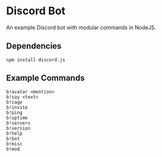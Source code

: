 # Discord Bot
An example Discord bot with modular commands in NodeJS.

## Dependencies
```
npm install discord.js
```

## Example Commands
```
b!avatar <mention>
b!say <text>
b!cage
b!invite
b!ping
b!uptime
b!servers
b!version
b!help
b!bot
b!misc
b!mod
```
